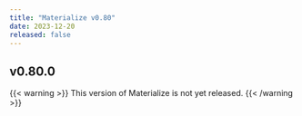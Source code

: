 ```yaml
---
title: "Materialize v0.80"
date: 2023-12-20
released: false
---
```


## v0.80.0

{{< warning >}}
This version of Materialize is not yet released.
{{< /warning >}}
